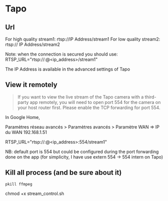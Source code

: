 # Tapo

## Url

For high quality stream1: rtsp://IP Address/stream1
For low quality stream2: rtsp:// IP Address/stream2

Note: when the connection is secured you should use:
RTSP_URL="rtsp://<username>:<password>@<ip_address>/stream1"

The IP Address is available in the advanced settings of Tapo

## View it remotely

> If you want to view the live stream of the Tapo camera with a third-party app remotely, you will need to open port 554 for the camera on your host router first. Please enable the TCP forwarding for port 554.

In Google Home,

Paramètres réseau avancés > Paramètres avancés > Paramètre WAN
=> IP du WAN 192.168.1.51

RTSP_URL="rtsp://<username>:<password>@<ip_address>:554/stream1"

NB: default port is 554 but could be configured during the port forwarding done on the app (for simplicity, I have use extern 554 -> 554 intern on Tapo)


## Kill all process (and be sure about it)

```
pkill ffmpeg
```


chmod +x stream_control.sh